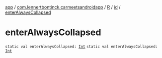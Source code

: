 [app](../../../index.md) / [com.lennertbontinck.carmeetsandroidapp](../../index.md) / [R](../index.md) / [id](index.md) / [enterAlwaysCollapsed](./enter-always-collapsed.md)

# enterAlwaysCollapsed

`static val enterAlwaysCollapsed: `[`Int`](https://kotlinlang.org/api/latest/jvm/stdlib/kotlin/-int/index.html)
`static val enterAlwaysCollapsed: `[`Int`](https://kotlinlang.org/api/latest/jvm/stdlib/kotlin/-int/index.html)